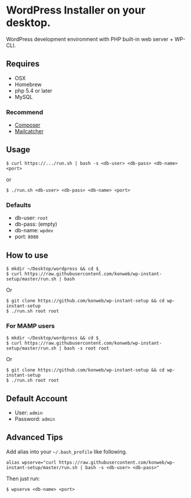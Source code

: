 # WordPress Installer on your desktop.

WordPress development environment with PHP built-in web server + WP-CLI.

## Requires

* OSX
* Homebrew
* php 5.4 or later
* MySQL

### Recommend

* [Composer](https://getcomposer.org/)
* [Mailcatcher](http://mailcatcher.me/)

## Usage

```
$ curl https://.../run.sh | bash -s <db-user> <db-pass> <db-name> <port>
```

or

```
$ ./run.sh <db-user> <db-pass> <db-name> <port>
```

### Defaults

* db-user: `root`
* db-pass: (empty)
* db-name: `wpdev`
* port: `8080`

## How to use

```
$ mkdir ~/Desktop/wordpress && cd $_
$ curl https://raw.githubusercontent.com/konweb/wp-instant-setup/master/run.sh | bash
```

Or

```
$ git clone https://github.com/konweb/wp-instant-setup && cd wp-instant-setup
$ ./run.sh root root
```

### For MAMP users

```
$ mkdir ~/Desktop/wordpress && cd $_
$ curl https://raw.githubusercontent.com/konweb/wp-instant-setup/master/run.sh | bash -s root root
```

Or

```
$ git clone https://github.com/konweb/wp-instant-setup && cd wp-instant-setup
$ ./run.sh root root
```

## Default Account

* User: `admin`
* Password: `admin`

## Advanced Tips

Add alias into your `~/.bash_profile` like following.

```
alias wpserve="curl https://raw.githubusercontent.com/konweb/wp-instant-setup/master/run.sh | bash -s <db-user> <db-pass>"
```

Then just run:

```
$ wpserve <db-name> <port>
```
